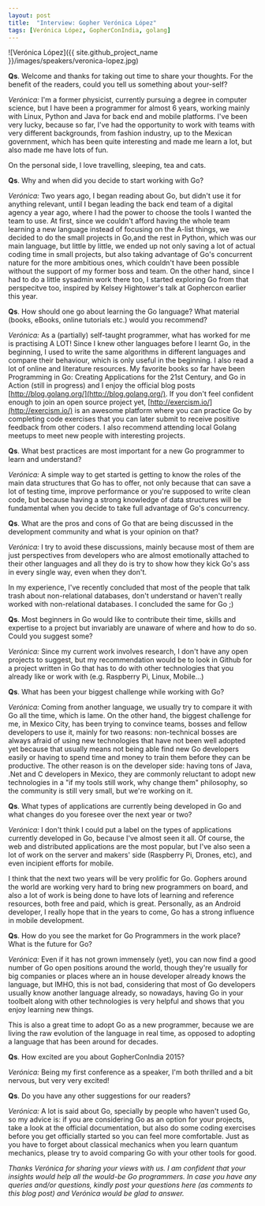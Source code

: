 ```yaml
---
layout: post
title:  "Interview: Gopher Verónica López"
tags: [Verónica López, GopherConIndia, golang]
---
```


![Verónica López]({{ site.github_project_name }}/images/speakers/veronica-lopez.jpg)

**Qs**. Welcome and thanks for taking out time to share your thoughts. For the benefit of the readers, could you tell us something about your-self?

_Verónica:_ I'm a former physicist, currently pursuing a degree in computer science, but I have been a programmer for almost 6 years, working mainly with Linux, Python and Java for back end and mobile platforms. I've been very lucky, because so far, I've had the opportunity to work with teams with very different backgrounds, from fashion industry, up to the Mexican government, which has been quite interesting and made me learn a lot, but also made me have lots of fun.

On the personal side, I love travelling, sleeping, tea and cats.

**Qs**. Why and when did you decide to start working with Go?

_Verónica:_ Two years ago, I began reading about Go, but didn't use it for anything relevant, until I began leading the back end team of a digital agency a year ago, where I had the power to choose the tools I wanted the team to use. At first, since we couldn't afford having the whole team learning a new language instead of focusing on the A-list things, we decided to do the small projects in Go,and the rest in Python, which was our main language, but little by little, we ended up not only saving a lot of actual coding time in small projects, but also taking advantage of Go's concurrent nature for the more ambitious ones, which couldn't have been possible without the support of my former boss and team. On the other hand, since I had to do a little sysadmin work there too, I started exploring Go from that perspecitve too, inspired by Kelsey Hightower's talk at Gophercon earlier this year.

**Qs**. How should one go about learning the Go language? What material (books, eBooks, online tutorials etc.) would you recommend?

_Verónica:_ As a (partially) self-taught programmer, what has worked for me is practising A LOT! Since I knew other languages before I learnt Go, in the beginning, I used to write the same algorithms in different languages and compare their behaviour, which is only useful in the beginning. I also read a lot of online and literature resources. My favorite books so far have been Programming in Go: Creating Applications for the 21st Century, and Go in Action (still in progress) and I enjoy the official blog posts [http://blog.golang.org/](http://blog.golang.org/). If you don't feel confident enough to join an open source project yet, [http://exercism.io/](http://exercism.io/) is an awesome platform where you can practice Go by completing code exercises that you can later submit to receive positive feedback from other coders. I also recommend attending local Golang meetups to meet new people with interesting projects.

**Qs**. What best practices are most important for a new Go programmer to learn and understand?

_Verónica:_ A simple way to get started is getting to know the roles of the main data structures that Go has to offer, not only because that can save a lot of testing time, improve performance or you're supposed to write clean code, but because having a strong knowledge of data structures will be fundamental when you decide to take full advantage of Go's concurrency.

**Qs**. What are the pros and cons of Go that are being discussed in the development community and what is your opinion on that?

_Verónica:_ I try to avoid these discussions, mainly because most of them are just perspectives from developers who are almost emotionally attached to their other languages and all they do is try to show how they kick Go's ass in every single way, even when they don't.

In my experience, I've recently concluded that most of the people that talk trash about non-relational databases, don't understand or haven't really worked with non-relational databases. I concluded the same for Go ;)

**Qs**. Most beginners in Go would like to contribute their time, skills and expertise to a project but invariably are unaware of where and how to do so. Could you suggest some?

_Verónica:_ Since my current work involves research, I don't have any open projects to suggest, but my recommendation would be to look in Github for a project written in Go that has to do with other technologies that you already like or work with (e.g. Raspberry Pi, Linux, Mobile...)

**Qs**. What has been your biggest challenge while working with Go?

_Verónica:_ Coming from another language, we usually try to compare it with Go all the time, which is lame. On the other hand, the biggest challenge for me, in Mexico City, has been trying to convince teams, bosses and fellow developers to use it, mainly for two reasons: non-technical bosses are always afraid of using new technologies that have not been well adopted yet because that usually means not being able find new Go developers easily or having to spend time and money to train them before they can be productive. The other reason is on the developer side: having tons of Java, .Net and C developers in Mexico, they are commonly reluctant to adopt new technologies in a "if my tools still work, why change them" philosophy, so the community is still very small, but we're working on it.

**Qs**. What types of applications are currently being developed in Go and what changes do you foresee over the next year or two?

_Verónica:_ I don't think I could put a label on the types of applications currently developed in Go, because I've almost seen it all. Of course, the web and distributed applications are the most popular, but I've also seen a lot of work on the server and makers' side (Raspberry Pi, Drones, etc), and even incipient efforts for mobile.

I think that the next two years will be very prolific for Go. Gophers around the world are working very hard to bring new programmers on board, and also a lot of work is being done to have lots of learning and reference resources, both free and paid, which is great. Personally, as an Android developer, I really hope that in the years to come, Go has a strong influence in mobile development.

**Qs**. How do you see the market for Go Programmers in the work place? What is the future for Go?

_Verónica:_ Even if it has not grown immensely (yet), you can now find a good number of Go open positions around the world, though they're usually for big companies or places where an in house developer already knows the language, but IMHO, this is not bad, considering that most of Go developers usually know another language already, so nowadays, having Go in your toolbelt along with other technologies is very helpful and shows that you enjoy learning new things.

This is also a great time to adopt Go as a new programmer, because we are living the raw evolution of the language in real time, as opposed to adopting a language that has been around for decades.

**Qs**. How excited are you about GopherConIndia 2015?

_Verónica:_ Being my first conference as a speaker, I'm both thrilled and a bit nervous, but very very excited!

**Qs**. Do you have any other suggestions for our readers?

_Verónica:_ A lot is said about Go, specially by people who haven't used Go, so my advice is: if you are considering Go as an option for your projects, take a look at the official documentation, but also do some coding exercises before you get officially started so you can feel more comfortable. Just as you have to forget about classical mechanics when you learn quantum mechanics, please try to avoid comparing Go with your other tools for good.

_Thanks Verónica for sharing your views with us. I am confident that your insights would help all the would-be Go programmers. In case you have any queries and/or questions, kindly post your questions here (as comments to this blog post) and Verónica would be glad to answer._
